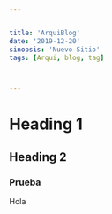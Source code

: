 ```yaml
---


title: 'ArquiBlog'
date: '2019-12-20'
sinopsis: 'Nuevo Sitio'
tags: [Arqui, blog, tag]



---
```

# Heading 1
## Heading 2
### Prueba
Hola